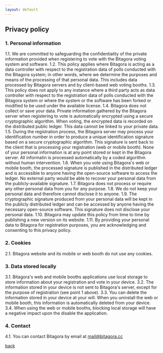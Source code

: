 ```yaml
---
layout: default
---
```


## Privacy policy

### 1. Personal information
1.1.	We are committed to safeguarding the confidentiality of the private information provided when registering to vote with the Bitagora voting system and software.
1.2.	This policy applies where Bitagora is acting as a data controller with respect to the registration data of polls conducted with the Bitagora system; in other words, where we determine the purposes and means of the processing of that personal data. This includes data processed by Bitagora servers and by client-based web voting booths.
1.3. This policy does not apply to any instance where a third party acts as data controller with respect to the registration data of polls conducted with the Bitagora system or where the system or the software has been forked or modified to be used under the available license.
1.4.	Bitagora does not collect or save your data. Private information gathered by the Bitagora server when registering to vote is automatically encrypted using a secure cryptographic algorithm. When voting, the encrypted data is recorded on the distributed public ledger. This data cannot be linked to your private data.
1.5.	During the registration process, the Bitagora server may process your identification number in order to produce a unique identification signature based on a secure cryptographic algorithm. This signature is sent back to the client that is processing your registration (web or mobile booth). None of your personal information is at any point stored or kept in the Bitagora server. All informatin is processed automatically by a coded algorithm without human intervention.
1.6. When you vote using Bitagora's web or mobile booth, the processed signature is published in the distributed ledger and is accessible to anyone having the open-source software to access the ledger. No external party would be able to recover your personal data from the publicly-available signature.
1.7.	Bitagora does not process or require any other personal data from you for any purpose.
1.8.	We do not keep your personal data and therefore cannot disclose it to anyone.
1.9. The cryptographic signature produced from your personal data will be kept in the publicly distributed ledger and can be accessed by anyone having the necessary open-source software. This signature does not disclose your personal data.
1.10. Bitagora may update this policy from time to time by publishing a new version on its website.
1.11. By providing your personal data to Bitagora for registration purposes, you are acknowledging and consenting to this privacy policy.

### 2. Cookies
2.1. Bitagora website and its mobile or web booth do not use any cookies.

### 3. Data stored locally
3.1.	Bitagora's web and mobile booths applications use local storage to store information about your registration and vote in your device. 
3.2. The information stored in your device is not sent to Bitagora's server, except for the purpose of registration (see point 1 above). 
3.3. You can delete the information stored in your device at your will. When you uninstall the web or mobile booth, this information is automatically deleted from your device.
3.4.	When using the web or mobile booths, blocking local storage will have a negative impact upon the disable the application.

### 4. Contact
4.1.	You can contact Bitagora by email at mail@bitagora.cc

[back](./)
